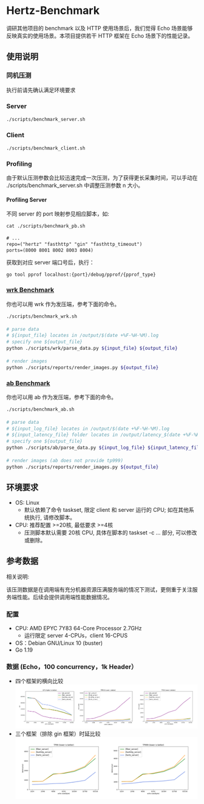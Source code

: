 # Hertz-Benchmark

调研其他项目的 benchmark 以及 HTTP 使用场景后，我们觉得 Echo 场景能够反映真实的使用场景。本项目提供若干 HTTP 框架在 Echo 场景下的性能记录。

## 使用说明
### 同机压测
执行前请先确认满足环境要求
### Server
```bash
./scripts/benchmark_server.sh
```
### Client
```bash
./scripts/benchmark_client.sh
```
### Profiling
由于默认压测参数会比较迅速完成一次压测，为了获得更长采集时间，可以手动在 ./scripts/benchmark_server.sh 中调整压测参数 n 大小。
#### Profiling Server
不同 server 的 port 映射参见相应脚本，如:
```shell
cat ./scripts/benchmark_pb.sh

# ...
repo=("hertz" "fasthttp" "gin" "fasthttp_timeout")
ports=(8000 8001 8002 8003 8004)
```
获取到对应 server 端口号后，执行：
```shell
go tool pprof localhost:{port}/debug/pprof/{pprof_type}
```

### [wrk Benchmark](https://github.com/wg/wrk)
你也可以用 wrk 作为发压端，参考下面的命令。
```bash
./scripts/benchmark_wrk.sh

# parse data
# ${input_file} locates in /output/$(date +%F-%H-%M).log
# specify one ${output_file}
python ./scripts/wrk/parse_data.py ${input_file} ${output_file} 

# render images
python ./scripts/reports/render_images.py ${output_file}
```

### [ab Benchmark](https://httpd.apache.org/docs/2.4/programs/ab.html)
你也可以用 ab 作为发压端，参考下面的命令。
```bash
./scripts/benchmark_ab.sh

# parse data
# ${input_log_file} locates in /output/$(date +%F-%H-%M).log
# ${input_latency_file} folder locates in /output/latency_$(date +%F-%H-%M)
# specify one ${output_file}
python ./scripts/ab/parse_data.py ${input_log_file} ${input_latency_file} ${output_file} 

# render images (ab does not provide tp999)
python ./scripts/reports/render_images.py ${output_file}
```

## 环境要求
- OS: Linux
    - 默认依赖了命令 taskset, 限定 client 和 server 运行的 CPU; 如在其他系统执行, 请修改脚本。
- CPU: 推荐配置 >=20核, 最低要求 >=4核
    - 压测脚本默认需要 20核 CPU, 具体在脚本的 taskset -c ... 部分, 可以修改或删除。
## 参考数据
  相关说明:

  该压测数据是在调用端有充分机器资源压满服务端的情况下测试，更侧重于关注服务端性能。后续会提供调用端性能数据情况。
### 配置
- CPU: AMD EPYC 7Y83 64-Core Processor 2.7GHz
  - 运行限定 server 4-CPUs，client 16-CPUS
- OS：Debian GNU/Linux 10 (buster)
- Go 1.19
### 数据 (Echo，100 concurrency，1k Header）
- 四个框架的横向比较
![Performance](images/performance-4.png)
- 三个框架（排除 gin 框架）时延比较
![Performance](images/performance-3.png)

